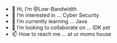 - 👋 Hi, I’m @Low-Bandwidth
- 👀 I’m interested in ... Cyber Security
- 🌱 I’m currently learning ... Java
- 💞️ I’m looking to collaborate on ... IDK yet
- 📫 How to reach me ... at ur moms house

<!---
Low-Bandwidth/Low-Bandwidth is a ✨ special ✨ repository because its `README.md` (this file) appears on your GitHub profile.
You can click the Preview link to take a look at your changes.
--->
